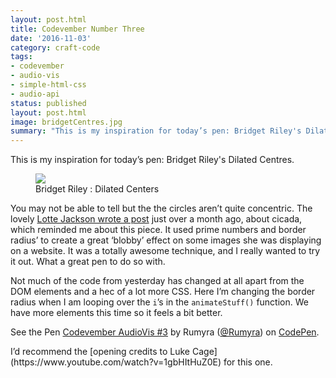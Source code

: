 ```yaml
---
layout: post.html
title: Codevember Number Three
date: '2016-11-03'
category: craft-code
tags:
- codevember
- audio-vis
- simple-html-css
- audio-api
status: published
layout: post.html
image: bridgetCentres.jpg
summary: "This is my inspiration for today’s pen: Bridget Riley's Dilated Centres."
---
```


This is my inspiration for today’s pen: Bridget Riley's Dilated Centres.

<figure>
  <img src="/media/bridgetCentres.jpg" />
  <figcaption>Bridget Riley : Dilated Centers</figcaption>
</figure>

You may not be able to tell but the the circles aren’t quite concentric. The lovely [Lotte Jackson wrote a post](http://www.lottejackson.com/learning/nth-child-cicada-principle) just over a month ago, about cicada, which reminded me about this piece. It used prime numbers and border radius’ to create a great ‘blobby’ effect on some images she was displaying on a website. It was a totally awesome technique, and I really wanted to try it out. What a great pen to do so with.

Not much of the code from yesterday has changed at all apart from the DOM elements and a hec of a lot more CSS. Here I’m changing the border radius when I am looping over the `i`’s in the `animateStuff()` function. We have more elements this time so it feels a bit better.

<p data-height="300" data-theme-id="1345" data-slug-hash="BQayWP" data-default-tab="js,result" data-user="Rumyra" data-embed-version="2" data-pen-title="Codevember AudioVis #3" class="codepen">See the Pen <a href="https://codepen.io/Rumyra/pen/BQayWP/">Codevember AudioVis #3</a> by Rumyra (<a href="http://codepen.io/Rumyra">@Rumyra</a>) on <a href="http://codepen.io">CodePen</a>.</p>
<script async src="https://production-assets.codepen.io/assets/embed/ei.js"></script>
I’d recommend the [opening credits to Luke Cage](https://www.youtube.com/watch?v=1gbHItHuZ0E) for this one.
